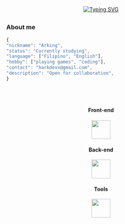 <div align="center">
<a href="https://git.io/typing-svg"><img src="https://readme-typing-svg.demolab.com?font=Fira+Code&duration=4990&pause=1000&center=true&width=435&lines=console.log(%22Yama%22);Yama" alt="Typing SVG" /></a>


 <h2></h2>
</div>



 



### About me
```javascript
{
"nickname": "Arking",
"status": "Currently studying",
"language": ["Filipino", "English"],
"hobby": ["playing games", "coding"],
"contact": "harkdevx@gmail.com",
"description": "Open for collaboration",
}


```


<div align="center">
 
<br clear="both">
 <br clear="both">

 #### Front-end

 <img src="https://skillicons.dev/icons?i=js,html,css,tailwind,bootstrap" height="50" />

  #### Back-end

  
 <img src="https://skillicons.dev/icons?i=nodejs,mongodb,express" height="50" />
 
<div align="center">

 #### Tools

 <img src="https://skillicons.dev/icons?i=ubuntu,github,git,postman,npm,vscode,neovim" height="50" />

<div align="center">
</div>

<div align="center">
